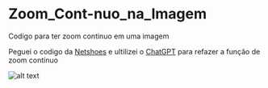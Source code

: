 # Zoom_Cont-nuo_na_Imagem
Codigo para ter zoom continuo em uma imagem

Peguei o codigo da [Netshoes](https://www.netshoes.com.br/p/tenis-masculino-adidas-ultra-energy-preto+branco-FB8-8827-108) e ultilizei o [ChatGPT](chat.com) para refazer a função de zoom contínuo

![alt text](<Zoom Continuo-1.gif>)
